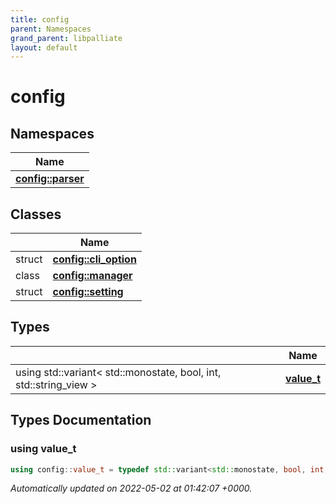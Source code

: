 ```yaml
---
title: config
parent: Namespaces
grand_parent: libpalliate
layout: default
---
```


# config



## Namespaces

| Name           |
| -------------- |
| **[config::parser](/libpalliate/generated/Namespaces/namespaceconfig_1_1parser)**  |

## Classes

|                | Name           |
| -------------- | -------------- |
| struct | **[config::cli_option](/libpalliate/generated/Classes/structconfig_1_1cli__option)**  |
| class | **[config::manager](/libpalliate/generated/Classes/classconfig_1_1manager)**  |
| struct | **[config::setting](/libpalliate/generated/Classes/structconfig_1_1setting)**  |

## Types

|                | Name           |
| -------------- | -------------- |
| using std::variant< std::monostate, bool, int, std::string_view > | **[value_t](/libpalliate/generated/Namespaces/namespaceconfig#using-value-t)**  |

## Types Documentation

### using value_t

```cpp
using config::value_t = typedef std::variant<std::monostate, bool, int, std::string_view>;
```








_Automatically updated on 2022-05-02 at 01:42:07 +0000._